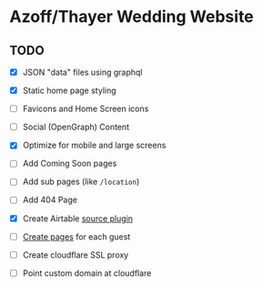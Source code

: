 # Azoff/Thayer Wedding Website

## TODO

- [x] JSON "data" files using graphql
- [x] Static home page styling
- [ ] Favicons and Home Screen icons
- [ ] Social (OpenGraph) Content
- [x] Optimize for mobile and large screens
- [ ] Add Coming Soon pages
- [ ] Add sub pages (like `/location`)
- [ ] Add 404 Page
- [x] Create Airtable [source plugin][2]
- [ ] [Create pages][1] for each guest
- [ ] Create cloudflare SSL proxy
- [ ] Point custom domain at cloudflare


[1]:https://www.gatsbyjs.org/docs/creating-and-modifying-pages/
[2]:https://www.gatsbyjs.org/docs/create-source-plugin/